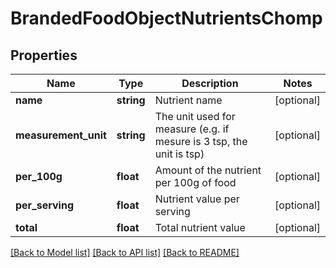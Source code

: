 # BrandedFoodObjectNutrientsChomp

## Properties
Name | Type | Description | Notes
------------ | ------------- | ------------- | -------------
**name** | **string** | Nutrient name | [optional] 
**measurement_unit** | **string** | The unit used for measure (e.g. if mesure is 3 tsp, the unit is tsp) | [optional] 
**per_100g** | **float** | Amount of the nutrient per 100g of food | [optional] 
**per_serving** | **float** | Nutrient value per serving | [optional] 
**total** | **float** | Total nutrient value | [optional] 

[[Back to Model list]](../../README.md#documentation-for-models) [[Back to API list]](../../README.md#documentation-for-api-endpoints) [[Back to README]](../../README.md)

